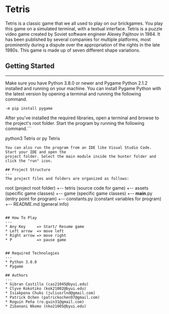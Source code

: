 # Tetris
Tetris is a classic game that we all used to play on our brickgames. You play this game 
on a simulated terminal, with a textual interface. Tetris is a puzzle video game created by Soviet software engineer Alexey Pajitnov in 1984. It has been published by several companies for multiple platforms, most prominently during a dispute over the appropriation of the rights in the late 1980s. This game is made up of seven different shape variations.

## Getting Started
---
Make sure you have Python 3.8.0 or newer and Pygame Python 2.1.2 installed and running on your machine. You can install Pygame Python with the latest version by opening a terminal and running the following command.
```
-m pip install pygame
```
After you've installed the required libraries, open a terminal and browse to the project's root folder. Start the program by running the following command.```

python3 Tetris or py Tetris
```
You can also run the program from an IDE like Visual Studio Code. Start your IDE and open the 
project folder. Select the main module inside the hunter folder and click the "run" icon.

## Project Structure
---
The project files and folders are organized as follows:
```
root                    (project root folder)
+-- tetris              (source code for game)
  +-- assets            (specific game classes)
  +-- game              (specific game classes)
  +-- __main__.py       (entry point for program)
  +-- constants.py      (constant variables for program)
+-- README.md           (general info)
```

## How To Play
---
* Any Key     => Start/ Resume game
* Left arrow  => move left
* Right arrow => move right
* P           => pause game


## Required Technologies
---
* Python 3.8.0
* Pygame

## Authors
---
* Gibran Castillo (cas21045@byui.edu)
* Clyve Kokotiko (kok21002@byui.edu)
* Isiakpona Chuks (juliusrlnd@gmail.com)
* Patrick Ochen (patrickochen97@gmail.com)
* Roguin Peña (ro.guin31@gmail.com)
* Zibanani Nkomo (nko21005@byui.edu)